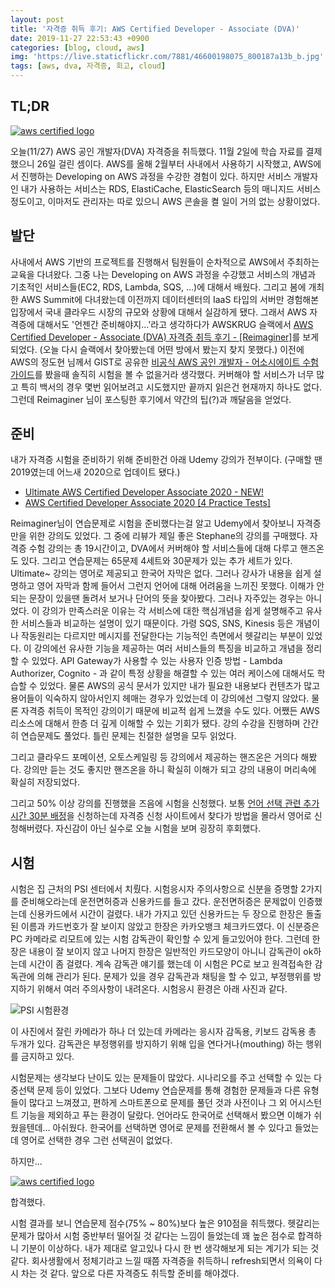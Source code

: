 ```yaml
---
layout: post
title: '자격증 취득 후기: AWS Certified Developer - Associate (DVA)'
date: 2019-11-27 22:53:43 +0900
categories: [blog, cloud, aws]
img: 'https://live.staticflickr.com/7881/46600198075_800187a13b_b.jpg'
tags: [aws, dva, 자격증, 회고, cloud]
---
```



## TL;DR

[![aws certified logo]({{site.baseurl}}/static/images/posts/2019-11-27-aws-dva-review/aws-certified-logo_color-horz_180x30.jpg)](https://www.certmetrics.com/amazon/public/badge.aspx?i=2&t=c&d=2019-11-27&ci=AWS00871562&dm=80)

오늘(11/27) AWS 공인 개발자(DVA) 자격증을 취득했다. 11월 2일에 학습 자료를 결제했으니 26일 걸린 셈이다. AWS를 올해 2월부터 사내에서 사용하기 시작했고, AWS에서 진행하는 Developing on AWS 과정을 수강한 경험이 있다. 하지만 서비스 개발자인 내가 사용하는 서비스는 RDS, ElastiCache, ElasticSearch 등의 매니지드 서비스 정도이고, 이마저도 관리자는 따로 있으니 AWS 콘솔을 켤 일이 거의 없는 상황이었다.

## 발단

사내에서 AWS 기반의 프로젝트를 진행해서 팀원들이 순차적으로 AWS에서 주최하는 교육을 다녀왔다. 그중 나는 Developing on AWS 과정을 수강했고 서비스의 개념과 기초적인 서비스들(EC2, RDS, Lambda, SQS, ...)에 대해서 배웠다. 그리고 봄에 개최한 AWS Summit에 다녀왔는데 이전까지 데이터센터의 IaaS 타입의 서버만 경험해본 입장에서 국내 클라우드 시장의 규모와 상황에 대해서 실감하게 됐다. 그래서 AWS 자격증에 대해서도 '언젠간 준비해야지...'라고 생각하다가 AWSKRUG 슬랙에서 [AWS Certified Developer - Associate (DVA) 자격증 취득 후기 - [Reimaginer]](https://www.reimaginer.me/entry/aws-certified-developer-associate-review)를 보게되었다. (오늘 다시 슬랙에서 찾아봤는데 어떤 방에서 봤는지 찾지 못했다.) 이전에 AWS의 정도현 님께서 GIST로 공유한 [비공식 AWS 공인 개발자 - 어소시에이트 수험 가이드](https://gist.github.com/serithemage/df61aaf396046eff7244b6eaa8d58d4a)를 봤을때 솔직히 시험을 볼 수 없을거라 생각했다. 커버해야 할 서비스가 너무 많고 특히 백서의 경우 몇번 읽어보려고 시도했지만 끝까지 읽은건 현재까지 하나도 없다. 그런데 Reimaginer 님이 포스팅한 후기에서 약간의 팁(?)과 깨달음을 얻었다.

## 준비

내가 자격증 시험을 준비하기 위해 준비한건 아래 Udemy 강의가 전부이다. (구매할 땐 2019였는데 어느새 2020으로 업데이트 됐다.)

* [Ultimate AWS Certified Developer Associate 2020 - NEW!](https://www.udemy.com/share/101WESCUYdc1pbQnQ=/)
* [AWS Certified Developer Associate 2020 [4 Practice Tests]](https://www.udemy.com/share/101YDyCUYdc1pbQnQ=/)

Reimaginer님이 연습문제로 시험을 준비했다는걸 알고 Udemy에서 찾아보니 자격증만을 위한 강의도 있었다. 그 중에 리뷰가 제일 좋은 Stephane의 강의를 구매했다. 자격증 수험 강의는 총 19시간이고, DVA에서 커버해야 할 서비스들에 대해 다루고 핸즈온도 있다. 그리고 연습문제는 65문제 4세트와 30문제가 있는 추가 세트가 있다. Ultimate~ 강의는 영어로 제공되고 한국어 자막은 없다. 그러나 강사가 내용을 쉽게 설명하고 영어 자막과 함께 들어서 그런지 언어에 대해 어려움을 느끼진 못했다. 이해가 안되는 문장이 있을땐 돌려서 보거나 단어의 뜻을 찾아봤다. 그러나 자주있는 경우는 아니었다. 이 강의가 만족스러운 이유는 각 서비스에 대한 핵심개념을 쉽게 설명해주고 유사한 서비스들과 비교하는 설명이 있기 때문이다. 가령 SQS, SNS, Kinesis 등은 개념이나 작동원리는 다르지만 메시지를 전달한다는 기능적인 측면에서 헷갈리는 부분이 있었다. 이 강의에선 유사한 기능을 제공하는 여러 서비스들의 특징을 비교하고 개념을 정리할 수 있었다. API Gateway가 사용할 수 있는 사용자 인증 방법 - Lambda Authorizer, Cognito - 과 같이 특정 상황을 해결할 수 있는 여러 케이스에 대해서도 학습할 수 있었다. 물론 AWS의 공식 문서가 있지만 내가 필요한 내용보다 컨텐츠가 많고 용어들이 익숙하지 않아서인지 헤매는 경우가 있었는데 이 강의에선 그렇지 않았다. 물론 자격증 취득이 목적인 강의이기 때문에 비교적 쉽게 느꼈을 수도 있다. 어쨌든 AWS 리소스에 대해서 한층 더 깊게 이해할 수 있는 기회가 됐다. 강의 수강을 진행하며 간간히 연습문제도 풀었다. 틀린 문제는 친절한 설명을 모두 읽었다.

그리고 클라우드 포메이션, 오토스케일링 등 강의에서 제공하는 핸즈온은 거의다 해봤다. 강의만 듣는 것도 좋지만 핸즈온을 하니 확실히 이해가 되고 강의 내용이 머리속에 확실히 저장되었다.

그리고 50% 이상 강의를 진행했을 즈음에 시험을 신청했다. 보통 [언어 선택 관련 추가시간 30분 배정](https://blog.naver.com/PostView.nhn?blogId=supertrackedu&logNo=221119091699&redirect=Dlog&widgetTypeCall=true&directAccess=false)을 신청하는데 자격증 신청 사이트에서 찾다가 방법을 몰라서 영어로 신청해버렸다. 자신감이 아닌 실수로 오늘 시험을 보며 굉장히 후회했다.

## 시험

시험은 집 근처의 PSI 센터에서 치뤘다. 시험응시자 주의사항으로 신분을 증명할 2가지를 준비해오라는데 운전면허증과 신용카드를 들고 갔다. 운전면허증은 문제없이 인증했는데 신용카드에서 시간이 걸렸다. 내가 가지고 있던 신용카드는 두 장으로 한장은 돌출된 이름과 카드번호가 잘 보이지 않았고 한장은 카카오뱅크 체크카드였다. 이 신분증은 PC 카메라로 리모트에 있는 시험 감독관이 확인할 수 있게 들고있어야 한다. 그런데 한장은 내용이 잘 보이지 않고 나머지 한장은 일반적인 카드모양이 아니니 감독관이 ok하는데 시간이 좀 걸렸다. 계속 감독관 얘기를 했는데 이 시험은 PC로 보고 원격접속한 감독관에 의해 관리가 된다. 문제가 있을 경우 감독관과 채팅을 할 수 있고, 부정행위를 방지하기 위해서 여러 주의사항이 내려온다. 시험응시 환경은 아래 사진과 같다.

![PSI 시험환경](https://www.psionline.com/wp-content/uploads/hero-proctored-kiosk.jpg)

이 사진에서 잘린 카메라가 하나 더 있는데 카메라는 응시자 감독용, 키보드 감독용 총 두개가 있다. 감독관은 부정행위를 방지하기 위해 입을 연다거나(mouthing) 하는 행위를 금지하고 있다.

시험문제는 생각보다 난이도 있는 문제들이 많았다. 시나리오를 주고 선택할 수 있는 다중선택 문제 등이 있었다. 그보다 Udemy 연습문제를 통해 경험한 문제들과 다른 유형들이 많다고 느껴졌고, 편하게 스마트폰으로 문제를 풀던 것과 사전이나 그 외 어시스턴트 기능을 제외하고 푸는 환경이 달랐다. 언어라도 한국어로 선택해서 봤으면 이해가 쉬웠을텐데... 아쉬웠다. 한국어를 선택하면 영어로 문제를 전환해서 볼 수 있다고 들었는데 영어로 선택한 경우 그런 선택권이 없었다.

하지만...

[![aws certified logo]({{site.baseurl}}/static/images/posts/2019-11-27-aws-dva-review/developer-associate-tag_360x32.jpg)](https://www.certmetrics.com/amazon/public/badge.aspx?i=2&t=c&d=2019-11-27&ci=AWS00871562&dm=80)

합격했다.

시험 결과를 보니 연습문제 점수(75% ~ 80%)보다 높은 910점을 취득했다. 헷갈리는 문제가 많아서 시험 중반부터 떨어질 것 같다는 느낌이 들었는데 꽤 높은 점수로 합격하니 기분이 이상하다. 내가 제대로 알고있나 다시 한 번 생각해보게 되는 계기가 되는 것 같다. 회사생활에서 정체기라고 느낄 때쯤 자격증을 취득하니 refresh되면서 의욕이 다시 차는 것 같다. 앞으로 다른 자격증도 취득할 준비를 해야겠다.